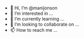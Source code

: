 - 👋 Hi, I’m @manijonson
- 👀 I’m interested in ...
- 🌱 I’m currently learning ...
- 💞️ I’m looking to collaborate on ...
- 📫 How to reach me ...

<!---
manijonson/manijonson is a ✨ special ✨ repository because its `README.md` (this file) appears on your GitHub profile.
You can click the Preview link to take a look at your changes.
--->
